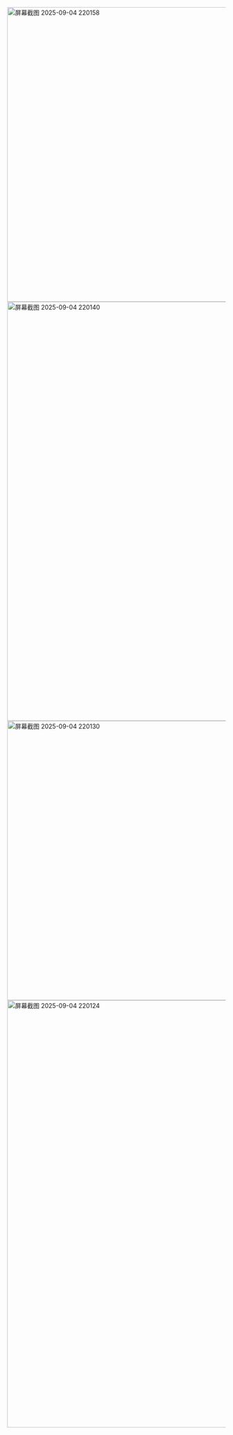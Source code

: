 <img width="1233" height="677" alt="屏幕截图 2025-09-04 220158" src="https://github.com/user-attachments/assets/cf19de8c-0660-4546-a2bb-c1885163c362" />
<img width="545" height="963" alt="屏幕截图 2025-09-04 220140" src="https://github.com/user-attachments/assets/41f4122a-0fe8-4a4b-a33e-253eca0253ba" />
<img width="1091" height="642" alt="屏幕截图 2025-09-04 220130" src="https://github.com/user-attachments/assets/a87e758a-f22b-4774-9952-7f2ad634b4b6" />
<img width="1091" height="982" alt="屏幕截图 2025-09-04 220124" src="https://github.com/user-attachments/assets/3aa167df-a6f0-4e05-bfd2-2471fd10e177" />
